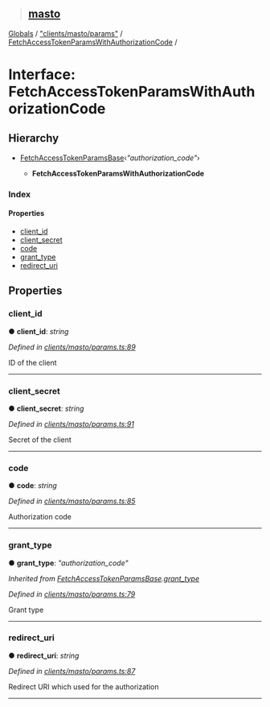 > ## [masto](../README.md)

[Globals](../globals.md) / ["clients/masto/params"](../modules/_clients_masto_params_.md) / [FetchAccessTokenParamsWithAuthorizationCode](_clients_masto_params_.fetchaccesstokenparamswithauthorizationcode.md) /

# Interface: FetchAccessTokenParamsWithAuthorizationCode

## Hierarchy

* [FetchAccessTokenParamsBase](_clients_masto_params_.fetchaccesstokenparamsbase.md)‹*"authorization_code"*›

  * **FetchAccessTokenParamsWithAuthorizationCode**

### Index

#### Properties

* [client_id](_clients_masto_params_.fetchaccesstokenparamswithauthorizationcode.md#client_id)
* [client_secret](_clients_masto_params_.fetchaccesstokenparamswithauthorizationcode.md#client_secret)
* [code](_clients_masto_params_.fetchaccesstokenparamswithauthorizationcode.md#code)
* [grant_type](_clients_masto_params_.fetchaccesstokenparamswithauthorizationcode.md#grant_type)
* [redirect_uri](_clients_masto_params_.fetchaccesstokenparamswithauthorizationcode.md#redirect_uri)

## Properties

###  client_id

● **client_id**: *string*

*Defined in [clients/masto/params.ts:89](https://github.com/neet/masto.js/blob/3506035/src/clients/masto/params.ts#L89)*

ID of the client

___

###  client_secret

● **client_secret**: *string*

*Defined in [clients/masto/params.ts:91](https://github.com/neet/masto.js/blob/3506035/src/clients/masto/params.ts#L91)*

Secret of the client

___

###  code

● **code**: *string*

*Defined in [clients/masto/params.ts:85](https://github.com/neet/masto.js/blob/3506035/src/clients/masto/params.ts#L85)*

Authorization code

___

###  grant_type

● **grant_type**: *"authorization_code"*

*Inherited from [FetchAccessTokenParamsBase](_clients_masto_params_.fetchaccesstokenparamsbase.md).[grant_type](_clients_masto_params_.fetchaccesstokenparamsbase.md#grant_type)*

*Defined in [clients/masto/params.ts:79](https://github.com/neet/masto.js/blob/3506035/src/clients/masto/params.ts#L79)*

Grant type

___

###  redirect_uri

● **redirect_uri**: *string*

*Defined in [clients/masto/params.ts:87](https://github.com/neet/masto.js/blob/3506035/src/clients/masto/params.ts#L87)*

Redirect URI which used for the authorization

___